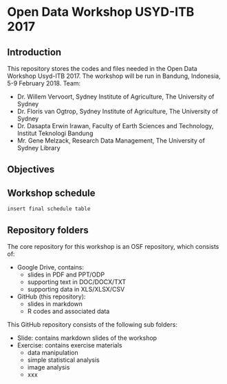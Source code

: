 # Open Data Workshop USYD-ITB 2017

## Introduction
This repository stores the codes and files needed in the Open Data Workshop Usyd-ITB 2017. 
The workshop will be run in Bandung, Indonesia, 5-9 February 2018.
Team:
- Dr. Willem Vervoort, Sydney Institute of Agriculture, The University of Sydney
- Dr. Floris van Ogtrop, Sydney Institute of Agriculture, The University of Sydney
- Dr. Dasapta Erwin Irawan, Faculty of Earth Sciences and Technology, Institut Teknologi Bandung
- Mr. Gene Melzack, Research Data Management, The University of Sydney Library

## Objectives




## Workshop schedule
`insert final schedule table`


## Repository folders
The core repository for this workshop is an OSF repository, which consists of:
- Google Drive, contains: 
  - slides in PDF and PPT/ODP
  - supporting text in DOC/DOCX/TXT
  - supporting data in XLS/XLSX/CSV
- GitHub (this repository):
  - slides in markdown
  - R codes and associated data

This GitHub repository consists of the following sub folders:
- Slide: contains markdown slides of the workshop
- Exercise: contains exercise materials
    - data manipulation
    - simple statistical analysis
    - image analysis
    - xxx
    
